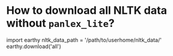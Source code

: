How to download all NLTK data without `panlex_lite`?
====

import earthy
nltk_data_path = '/path/to/userhome/nltk_data/'
earthy.download('all')

